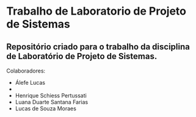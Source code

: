 # Trabalho de Laboratorio de Projeto de Sistemas #
## Repositório criado para o trabalho da disciplina de Laboratório de Projeto de Sistemas. ## 

Colaboradores: 
* Álefe Lucas
* 
* Henrique Schiess Pertussati
* Luana Duarte Santana Farias
* Lucas de Souza Moraes
